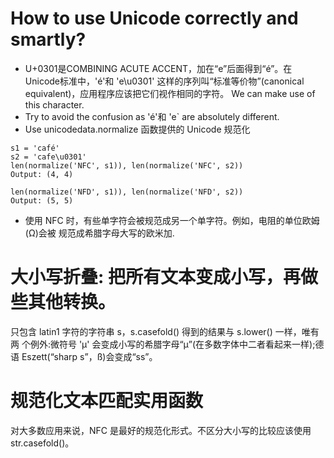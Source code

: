 # How to use Unicode correctly and smartly?

- U+0301是COMBINING ACUTE ACCENT，加在“e”后面得到“é”。在Unicode标准中，'é'和 'e\u0301' 这样的序列叫“标准等价物”(canonical equivalent)，应用程序应该把它们视作相同的字符。
We can make use of this character.
- Try to avoid the confusion as 'é'和 'e` are absolutely different.
- Use unicodedata.normalize 函数提供的 Unicode 规范化
```
s1 = 'café'
s2 = 'cafe\u0301'
len(normalize('NFC', s1)), len(normalize('NFC', s2))
Output: (4, 4)

len(normalize('NFD', s1)), len(normalize('NFD', s2))
Output: (5, 5)
```

- 使用 NFC 时，有些单字符会被规范成另一个单字符。例如，电阻的单位欧姆(Ω)会被 规范成希腊字母大写的欧米加. 

# 大小写折叠: 把所有文本变成小写，再做些其他转换。
只包含 latin1 字符的字符串 s，s.casefold() 得到的结果与 s.lower() 一样，唯有两 个例外:微符号 'μ' 会变成小写的希腊字母“μ”(在多数字体中二者看起来一样);德语 Eszett(“sharp s”，ß)会变成“ss”。


# 规范化文本匹配实用函数
对大多数应用来说，NFC 是最好的规范化形式。不区分大小写的比较应该使用 str.casefold()。
